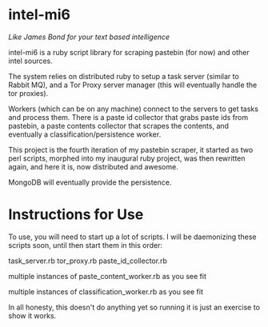 intel-mi6
==============
*Like James Bond for your text based intelligence*

intel-mi6 is a ruby script library for scraping pastebin (for now) and other intel sources.

The system relies on distributed ruby to setup a task server (similar to Rabbit MQ), and a Tor Proxy server manager (this will eventually handle the tor proxies).

Workers (which can be on any machine) connect to the servers to get tasks and process them. There is a paste id collector that grabs paste ids from pastebin, a paste contents collector that scrapes the contents, and eventually a classification/persistence worker.

This project is the fourth iteration of my pastebin scraper, it started as two perl scripts, morphed into my inaugural ruby project, was then rewritten again, and here it is, now distributed and awesome.

MongoDB will eventually provide the persistence.

Instructions for Use
===============

To use, you will need to start up a lot of scripts. I will be daemonizing these scripts soon, until then start them in this order:

task_server.rb
tor_proxy.rb
paste_id_collector.rb

multiple instances of paste_content_worker.rb as you see fit

multiple instances of classification_worker.rb as you see fit

In all honesty, this doesn't do anything yet so running it is just an exercise to show it works.